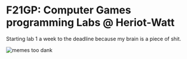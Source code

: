 F21GP: Computer Games programming Labs @ Heriot-Watt
===================

Starting lab 1 a week to the deadline because my brain is a piece of shit.

![memes too dank](https://i.imgur.com/tIWHfSQ.jpg)